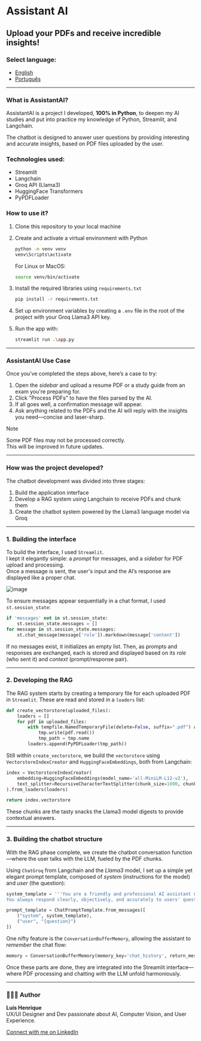 # Assistant AI  
## Upload your PDFs and receive incredible insights!

### Select language:
- [English](https://github.com/louuispy/Chatbot-with-PDF-reader/blob/main/README-en.md)
- [Português](https://github.com/louuispy/Chatbot-with-PDF-reader/blob/main/README.md)

---

### What is AssistantAI?
AssistantAI is a project I developed, **100% in Python**, to deepen my AI studies and put into practice my knowledge of Python, Streamlit, and Langchain.

The chatbot is designed to answer user questions by providing interesting and accurate insights, based on PDF files uploaded by the user.

### Technologies used:
- Streamlit  
- Langchain  
- Groq API (Llama3)  
- HuggingFace Transformers  
- PyPDFLoader  

### How to use it?
1. Clone this repository to your local machine  
2. Create and activate a virtual environment with Python

   ```bash
   python -m venv venv
   venv\Scripts\activate
   ```

   For Linux or MacOS:

   ```bash
   source venv/bin/activate
   ```

3. Install the required libraries using `requirements.txt`

   ```bash
   pip install -r requirements.txt
   ```

4. Set up environment variables by creating a `.env` file in the root of the project with your Groq Llama3 API key.
5. Run the app with:

   ```bash
   streamlit run .\app.py
   ```

---

### AssistantAI Use Case
Once you’ve completed the steps above, here’s a case to try:
1. Open the *sidebar* and upload a resume PDF or a study guide from an exam you're preparing for.  
2. Click "Process PDFs" to have the files parsed by the AI.  
3. If all goes well, a confirmation message will appear.  
4. Ask anything related to the PDFs and the AI will reply with the insights you need—concise and laser-sharp.

> [!NOTE]
> Some PDF files may not be processed correctly.  
> This will be improved in future updates.

---

### How was the project developed?
The chatbot development was divided into three stages:
1. Build the application interface  
2. Develop a RAG system using Langchain to receive PDFs and chunk them  
3. Create the chatbot system powered by the Llama3 language model via Groq

---

### 1. Building the interface
To build the interface, I used `Streamlit`.  
I kept it elegantly simple: a *prompt* for messages, and a *sidebar* for PDF upload and processing.  
Once a message is sent, the user's input and the AI’s response are displayed like a proper chat.

![image](https://github.com/user-attachments/assets/d7a61bca-70ea-466a-9b52-4f2d7fefa243)

To ensure messages appear sequentially in a chat format, I used `st.session_state`:

```python
if 'messages' not in st.session_state:
    st.session_state.messages = []
for message in st.session_state.messages:
    st.chat_message(message['role']).markdown(message['content'])
```

If no messages exist, it initializes an empty list. Then, as prompts and responses are exchanged, each is stored and displayed based on its *role* (who sent it) and *context* (prompt/response pair).

---

### 2. Developing the RAG
The RAG system starts by creating a temporary file for each uploaded PDF in `Streamlit`. These are read and stored in a `loaders` list:

```python
def create_vectorstore(uploaded_files):
    loaders = []
    for pdf in uploaded_files:
        with tempfile.NamedTemporaryFile(delete=False, suffix=".pdf") as tmp:
            tmp.write(pdf.read())
            tmp_path = tmp.name
        loaders.append(PyPDFLoader(tmp_path))
```

Still within `create_vectorstore`, we build the `vectorstore` using `VectorstoreIndexCreator` and `HuggingFaceEmbeddings`, both from Langchain:

```python
index = VectorstoreIndexCreator(
    embedding=HuggingFaceEmbeddings(model_name='all-MiniLM-L12-v2'),
    text_splitter=RecursiveCharacterTextSplitter(chunk_size=1000, chunk_overlap=200)
).from_loaders(loaders)

return index.vectorstore
```

These chunks are the tasty snacks the Llama3 model digests to provide contextual answers.

---

### 3. Building the chatbot structure
With the RAG phase complete, we create the chatbot conversation function—where the user talks with the LLM, fueled by the PDF chunks.

Using `ChatGroq` from Langchain and the *Llama3* model, I set up a simple yet elegant prompt template, composed of *system* (instructions for the model) and *user* (the question):

```python
system_template = '''You are a friendly and professional AI assistant named Assistant. You answer in Brazilian Portuguese.
You always respond clearly, objectively, and accurately to users' questions. You answer based on the context: {context}'''

prompt_template = ChatPromptTemplate.from_messages([
    ("system", system_template),
    ("user", "{question}")
])
```

One nifty feature is the `ConversationBufferMemory`, allowing the assistant to *remember* the chat flow:

```python
memory = ConversationBufferMemory(memory_key='chat_history', return_messages=True)
```

Once these parts are done, they are integrated into the Streamlit interface—where PDF processing and chatting with the LLM unfold harmoniously.

---

### 👨🏻‍💻 Author
**Luís Henrique**  
UX/UI Designer and Dev passionate about AI, Computer Vision, and User Experience.

[Connect with me on LinkedIn](https://www.linkedin.com/in/luishenrique-ia/)
